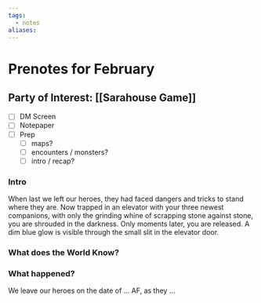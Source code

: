 ```yaml
---
tags:
  - notes
aliases:
---
```


# Prenotes for February 
## Party of Interest: [[Sarahouse Game]]
- [ ] DM Screen
- [ ] Notepaper
- [ ] Prep
	- [ ] maps?
	- [ ] encounters / monsters?
	- [ ] intro / recap?

### Intro

When last we left our heroes, they had faced dangers and tricks to stand where they are. Now trapped in an elevator with your three newest companions, with only the grinding whine of scrapping stone against stone, you are shrouded in the darkness. Only moments later, you are released. A dim blue glow is visible through the small slit in the elevator door.

### What does the World Know?


### What happened?


We leave our heroes on the date of ... AF, as they ...